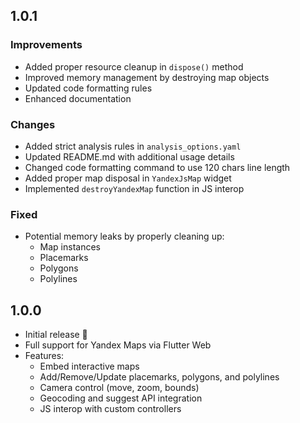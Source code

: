 ## 1.0.1

### Improvements
- Added proper resource cleanup in `dispose()` method
- Improved memory management by destroying map objects
- Updated code formatting rules
- Enhanced documentation

### Changes
- Added strict analysis rules in `analysis_options.yaml`
- Updated README.md with additional usage details
- Changed code formatting command to use 120 chars line length
- Added proper map disposal in `YandexJsMap` widget
- Implemented `destroyYandexMap` function in JS interop

### Fixed
- Potential memory leaks by properly cleaning up:
  - Map instances
  - Placemarks
  - Polygons
  - Polylines

## 1.0.0

- Initial release 🎉
- Full support for Yandex Maps via Flutter Web
- Features:
  - Embed interactive maps
  - Add/Remove/Update placemarks, polygons, and polylines
  - Camera control (move, zoom, bounds)
  - Geocoding and suggest API integration
  - JS interop with custom controllers